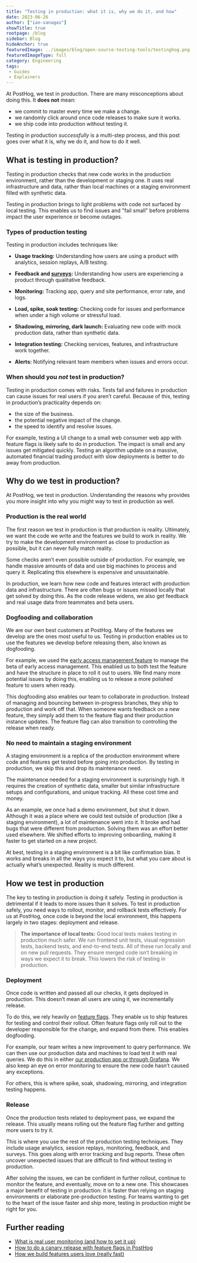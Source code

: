 ```yaml
---
title: "Testing in production: what it is, why we do it, and how"
date: 2023-06-26
author: ["ian-vanagas"]
showTitle: true
rootpage: /blog
sidebar: Blog
hideAnchor: true
featuredImage: ../images/blog/open-source-testing-tools/testinghog.png
featuredImageType: full
category: Engineering
tags:
 - Guides
 - Explainers
--- 
```


At PostHog, we test in production. There are many misconceptions about doing this. It **does not** mean:

- we commit to master every time we make a change.
- we randomly click around once code releases to make sure it works.
- we ship code into production without testing it.

Testing in production *successfully* is a multi-step process, and this post goes over what it is, why we do it, and how to do it well.

## What is testing in production?

Testing in production checks that new code works in the production environment, rather than the development or staging one. It uses real infrastructure and data, rather than local machines or a staging environment filled with synthetic data.

Testing in production brings to light problems with code not surfaced by local testing. This enables us to find issues and "fail small" before problems impact the user experience or become outages.

### Types of production testing

Testing in production includes techniques like:

- **Usage tracking:** Understanding how users are using a product with analytics, session replays, A/B testing.

- **Feedback and [surveys](/docs/surveys/manual):** Understanding how users are experiencing a product through qualitative feedback.

- **Monitoring:** Tracking app, query and site performance, error rate, and logs.

- **Load, spike, soak testing:** Checking code for issues and performance when under a high volume or stressful load.

- **Shadowing, mirroring, dark launch:** Evaluating new code with mock production data, rather than synthetic data.

- **Integration testing:** Checking services, features, and infrastructure work together.

- **Alerts:** Notifying relevant team members when issues and errors occur.

### When should you _not_ test in production?

Testing in production comes with risks. Tests fail and failures in production can cause issues for real users if you aren’t careful. Because of this, testing in production’s practicality depends on:

- the size of the business.
- the potential negative impact of the change.
- the speed to identify and resolve issues.

For example, testing a UI change to a small web consumer web app with feature flags is likely safe to do in production. The impact is small and any issues get mitigated quickly. Testing an algorithm update on a massive, automated financial trading product with slow deployments is better to do away from production.

## Why do we test in production?

At PostHog, we test in production. Understanding the reasons why provides you more insight into why you might way to test in production as well.

### Production is the real world

The first reason we test in production is that production is reality. Ultimately, we want the code we write and the features we build to work in reality. We try to make the development environment as close to production as possible, but it can never fully match reality.

Some checks aren’t even possible outside of production. For example, we handle massive amounts of data and use big machines to process and query it. Replicating this elsewhere is expensive and unsustainable.

In production, we learn how new code and features interact with production data and infrastructure. There are often bugs or issues missed locally that get solved by doing this. As the code release widens, we also get feedback and real usage data from teammates and beta users.

### Dogfooding and collaboration

We are our own best customers at PostHog. Many of the features we develop are the ones most useful to us. Testing in production enables us to use the features we develop before releasing them, also known as dogfooding.

For example, we used the [early access management feature](/docs/feature-flags/early-access-feature-management) to manage the beta of early access management. This enabled us to both test the feature and have the structure in place to roll it out to users. We find many more potential issues by doing this, enabling us to release a more polished feature to users when ready.

This dogfooding also enables our team to collaborate in production. Instead of managing and bouncing between in-progress branches, they ship to production and work off that. When someone wants feedback on a new feature, they simply add them to the feature flag and their production instance updates. The feature flag can also transition to controlling the release when ready.

### No need to maintain a staging environment

A staging environment is a replica of the production environment where code and features get tested before going into production. By testing in production, we skip this and drop its maintenance need.

The maintenance needed for a staging environment is surprisingly high. It requires the creation of synthetic data, smaller but similar infrastructure setups and configurations, and unique tracking. All these cost time and money. 

As an example, we once had a demo environment, but shut it down. Although it was a place where we could test outside of production (like a staging environment), a lot of maintenance went into it. It broke and had bugs that were different from production. Solving them was an effort better used elsewhere. We shifted efforts to improving onboarding, making it faster to get started on a new project.

At best, testing in a staging environment is a bit like confirmation bias. It works and breaks in all the ways you expect it to, but what you care about is actually what’s unexpected. Reality is much different.

## How we test in production

The key to testing in production is doing it safely. Testing in production is detrimental if it leads to more issues than it solves. To test in production safely, you need ways to rollout, monitor, and rollback tests effectively. For us at PostHog, once code is beyond the local environment, this happens largely in two stages: deployment and release.

> **The importance of local tests:** Good local tests makes testing in production much safer. We run frontend unit tests, visual regression tests, backend tests, and end-to-end tests. All of these run locally and on new pull requests. They ensure merged code isn’t breaking in ways we expect it to break. This lowers the risk of testing in production.

### Deployment

Once code is written and passed all our checks, it gets deployed in production. This doesn’t mean all users are using it, we incrementally release.

To do this, we rely heavily on [feature flags](/docs/feature-flags). They enable us to ship features for testing and control their rollout. Often feature flags only roll out to the developer responsible for the change, and expand from there. This enables dogfooding.

For example, our team writes a new improvement to query performance. We can then use our production data and machines to load test it with real queries. We do this in either [our production app or through Grafana](/handbook/engineering/databases/query-performance-optimization). We also keep an eye on error monitoring to ensure the new code hasn’t caused any exceptions.

For others, this is where spike, soak, shadowing, mirroring, and integration testing happens.

### Release

Once the production tests related to deployment pass, we expand the release. This usually means rolling out the feature flag further and getting more users to try it.

This is where you use the rest of the production testing techniques. They include usage analytics, session replays, monitoring, feedback, and surveys. This goes along with error tracking and bug reports. These often uncover unexpected issues that are difficult to find without testing in production.

After solving the issues, we can be confident in further rollout, continue to monitor the feature, and eventually, move on to a new one. This showcases a major benefit of testing in production: it is faster than relying on staging environments or elaborate pre-production testing. For teams wanting to get to the heart of the issue faster and ship more, testing in production might be right for you.

## Further reading

- [What is real user monitoring (and how to set it up)](/blog/real-user-monitoring)
- [How to do a canary release with feature flags in PostHog](/tutorials/canary-release)
- [How we build features users love (really fast)](/blog/measuring-feature-success)
